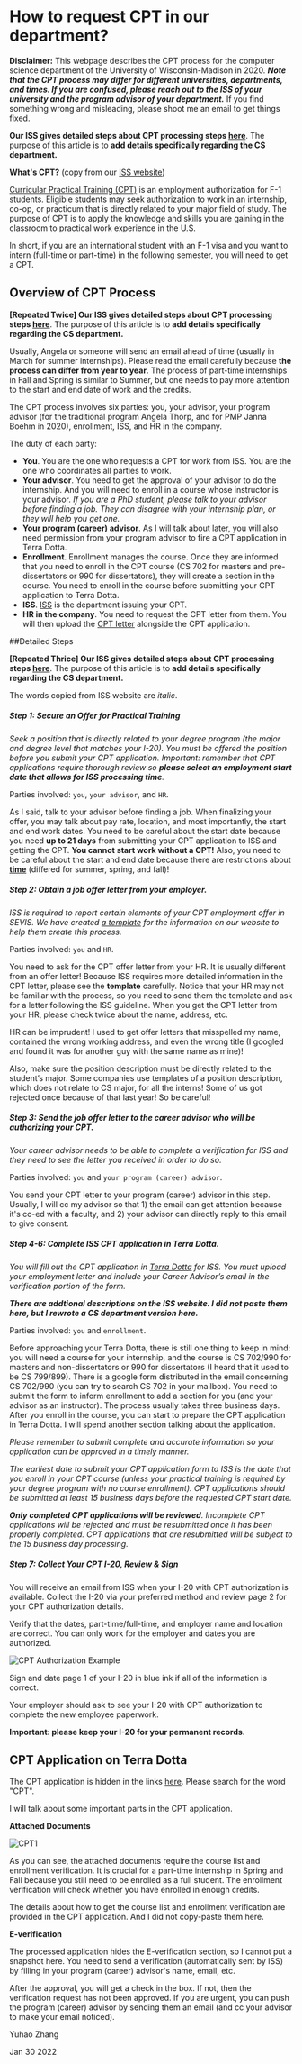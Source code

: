 # How to request CPT in our department?

**Disclaimer:** This webpage describes the CPT process for the computer science department of the University of Wisconsin-Madison in 2020. ***Note that the CPT process may differ for different universities, departments, and times. If you are confused, please reach out to the ISS of your university and the program advisor of your department.*** If you find something wrong and misleading, please shoot me an email to get things fixed.



**Our ISS gives detailed steps about CPT processing steps [here](https://iss.wisc.edu/employment/f1-employment/f-1-curricular-practical-training-cpt/cpt-application-process/)**. The purpose of this article is to **add details specifically regarding the CS department.**



**What's CPT?** (copy from our [ISS website](https://iss.wisc.edu/employment/f1-employment/f-1-curricular-practical-training-cpt/))

[Curricular Practical Training (CPT)](https://studyinthestates.dhs.gov/sevis-help-hub/student-records/fm-student-employment/f-1-curricular-practical-training-cpt#general_information) is an employment authorization for F-1 students. Eligible students may seek authorization to work in an internship, co-op, or practicum that is directly related to your major field of study. The purpose of CPT is to apply the knowledge and skills you are gaining in the classroom to practical work experience in the U.S.



In short, if you are an international student with an F-1 visa and you want to intern (full-time or part-time) in the following semester, you will need to get a CPT.

## Overview of CPT Process

**[Repeated Twice] Our ISS gives detailed steps about CPT processing steps [here](https://iss.wisc.edu/employment/f1-employment/f-1-curricular-practical-training-cpt/cpt-application-process/)**. The purpose of this article is to **add details specifically regarding the CS department.**

Usually, Angela or someone will send an email ahead of time (usually in March for summer internships). Please read the email carefully because **the process can differ from year to year**. The process of part-time internships in Fall and Spring is similar to Summer, but one needs to pay more attention to the start and end date of work and the credits.

The CPT process involves six parties: you, your advisor, your program advisor (for the traditional program Angela Thorp, and for PMP Janna Boehm in 2020), enrollment, ISS, and HR in the company.

The duty of each party:

- **You**. You are the one who requests a CPT for work from ISS. You are the one who coordinates all parties to work. 
- **Your advisor**. You need to get the approval of your advisor to do the internship. And you will need to enroll in a course whose instructor is your advisor. *If you are a PhD student, please talk to your advisor before finding a job. They can disagree with your internship plan, or they will help you get one.*
- **Your program (career) advisor**. As I will talk about later, you will also need permission from your program advisor to fire a CPT application in Terra Dotta.
- **Enrollment**. Enrollment manages the course. Once they are informed that you need to enroll in the CPT course (CS 702 for masters and pre-dissertators or 990 for dissertators), they will create a section in the course. You need to enroll in the course before submitting your CPT application to Terra Dotta.
- **ISS**. [ISS](https://iss.wisc.edu) is the department issuing your CPT.
- **HR in the company**. You need to request the CPT letter from them. You will then upload the [CPT letter](https://iss.wisc.edu/employment/f1-employment/f-1-curricular-practical-training-cpt/cpt-information-for-employers/) alongside the CPT application.



##Detailed Steps

**[Repeated Thrice] Our ISS gives detailed steps about CPT processing steps [here](https://iss.wisc.edu/employment/f1-employment/f-1-curricular-practical-training-cpt/cpt-application-process/)**. The purpose of this article is to **add details specifically regarding the CS department.**

The words copied from ISS website are *italic*.



##### **Step 1: Secure an Offer for Practical Training** 

*Seek a position that is directly related to your degree program (the major and degree level that matches your I-20). You must be offered the position before you submit your CPT application. Important: remember that CPT applications require thorough review so **please select an employment start date that allows for ISS processing time**.* 



Parties involved: `you`, `your advisor`, and `HR`.

As I said, talk to your advisor before finding a job. When finalizing your offer, you may talk about pay rate, location, and most importantly, the start and end work dates. You need to be careful about the start date because you need **up to 21 days** from submitting your CPT application to ISS and getting the CPT. **You cannot start work without a CPT!** Also, you need to be careful about the start and end date because there are restrictions about [**time**](https://iss.wisc.edu/employment/f1-employment/f-1-curricular-practical-training-cpt/cpt-dates/) (differed for summer, spring, and fall)!



##### **Step 2: Obtain a job offer letter from your employer.** 

*ISS is required to report certain elements of your CPT employment offer in SEVIS. We have created [a template](https://iss.wisc.edu/employment/f1-employment/f-1-curricular-practical-training-cpt/cpt-information-for-employers/) for the information on our website to help them create this process.*



Parties involved: `you` and `HR`.

You need to ask for the CPT offer letter from your HR. It is usually different from an offer letter! Because ISS requires more detailed information in the CPT letter, please see the **template** carefully.
Notice that your HR may not be familiar with the process, so you need to send them the template and ask for a letter following the ISS guideline. When you get the CPT letter from your HR, please check twice about the name, address, etc.

HR can be imprudent! I used to get offer letters that misspelled my name, contained the wrong working address, and even the wrong title (I googled and found it was for another guy with the same name as mine)!

Also, make sure the position description must be directly related to the student’s major. Some companies use templates of a position description, which does not relate to CS major, for all the interns! Some of us got rejected once because of that last year! So be careful!



##### **Step 3: Send the job offer letter to the career advisor who will be authorizing your CPT.** 

*Your career advisor needs to be able to complete a verification for ISS and they need to see the letter you received in order to do so.*



Parties involved: `you` and `your program (career) advisor`.

You send your CPT letter to your program (career) advisor in this step. Usually, I will cc my advisor so that 1) the email can get attention because it's cc-ed with a faculty, and 2) your advisor can directly reply to this email to give consent.



##### **Step 4-6: Complete ISS CPT application in Terra Dotta.** 

*You will fill out the CPT application in [Terra Dotta](https://terradotta.wisc.edu/) for ISS. You must upload your employment letter and include your Career Advisor’s email in the verification portion of the form.*



***There are addtional descriptions on the ISS website. I did not paste them here, but I rewrote a CS department version here.***



Parties involved: `you` and `enrollment`.

Before approaching your Terra Dotta, there is still one thing to keep in mind: you will need a course for your internship, and the course is CS 702/990 for masters and non-dissertators or 990 for dissertators (I heard that it used to be CS 799/899).
There is a google form distributed in the email concerning CS 702/990 (you can try to search CS 702 in your mailbox). You need to submit the form to inform enrollment to add a section for you (and your advisor as an instructor). The process usually takes three business days. After you enroll in the course, you can start to prepare the CPT application in Terra Dotta. I will spend another section talking about the application.



*Please remember to submit complete and accurate information so your application can be approved in a timely manner.* 

*The earliest date to submit your CPT application form to ISS is the date that you enroll in your CPT course (unless your practical training is required by your degree program with no course enrollment). CPT applications should be submitted at least 15 business days before the requested CPT start date.* 

***Only completed CPT applications will be reviewed**. Incomplete CPT applications will be rejected and must be resubmitted once it has been properly completed. CPT applications that are resubmitted will be subject to the 15 business day processing.* 



##### **Step 7: Collect Your CPT I-20, Review & Sign**

You will receive an email from ISS when your I-20 with CPT authorization is available. Collect the I-20 via your preferred method and review page 2 for your CPT authorization details. 

Verify that the dates, part-time/full-time, and employer name and location are correct. You can only work for the employer and dates you are authorized.

![CPT Authorization Example](https://d3dhrbkwcpstav.cloudfront.net/wp-content/uploads/sites/174/2018/11/CPT-Authorization-Example-1024x256.png)

Sign and date page 1 of your I-20 in blue ink if all of the information is correct. 

Your employer should ask to see your I-20 with CPT authorization to complete the new employee paperwork.

**Important: please keep your I-20 for your permanent records.**



## CPT Application on Terra Dotta

The CPT application is hidden in the links [here](https://terradotta.wisc.edu/index.cfm?FuseAction=Abroad.ViewLink&Parent_ID=61ADF84B-F9FD-D592-C1E9278EE7213EA1&Link_ID=62C95064-F12A-D9DE-D2931D4006A97438). Please search for the word "CPT". 

I will talk about some important parts in the CPT application.

**Attached Documents**

![CPT1](CPT1.png)

As you can see, the attached documents require the course list and enrollment verification. It is crucial for a part-time internship in Spring and Fall because you still need to be enrolled as a full student. The enrollment verification will check whether you have enrolled in enough credits. 

The details about how to get the course list and enrollment verification are provided in the CPT application. And I did not copy-paste them here.

**E-verification**

The processed application hides the E-verification section, so I cannot put a snapshot here. You need to send a verification (automatically sent by ISS) by filling in your program (career) advisor's name, email, etc. 

After the approval, you will get a check in the box. If not, then the verification request has not been approved. If you are urgent, you can push the program (career) advisor by sending them an email (and cc your advisor to make your email noticed).









Yuhao Zhang

Jan 30 2022

